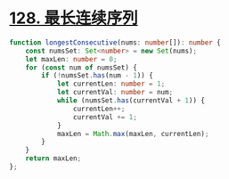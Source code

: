 # [128. 最长连续序列](https://leetcode.cn/problems/longest-consecutive-sequence/)
```typescript
function longestConsecutive(nums: number[]): number {
    const numsSet: Set<number> = new Set(nums);
    let maxLen: number = 0;
    for (const num of numsSet) {
        if (!numsSet.has(num - 1)) {
            let currentLen: number = 1;
            let currentVal: number = num;
            while (numsSet.has(currentVal + 1)) {
                currentLen++;
                currentVal += 1;
            }
            maxLen = Math.max(maxLen, currentLen);
        }
    }
    return maxLen;
};
```